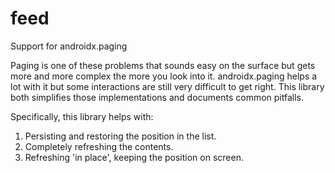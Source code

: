# feed

Support for androidx.paging

Paging is one of these problems that sounds easy on the surface but gets more
and more complex the more you look into it. androidx.paging helps a lot with it
but some interactions are still very difficult to get right. This library both
simplifies those implementations and documents common pitfalls.

Specifically, this library helps with:
1. Persisting and restoring the position in the list.
2. Completely refreshing the contents.
3. Refreshing 'in place', keeping the position on screen.
